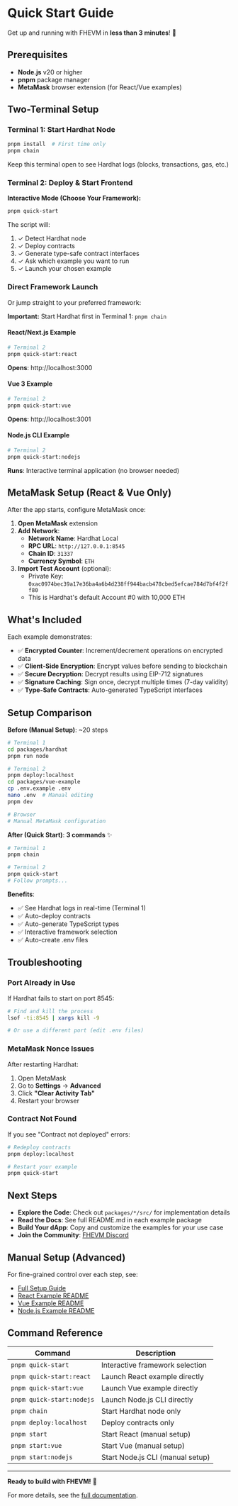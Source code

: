 # Quick Start Guide

Get up and running with FHEVM in **less than 3 minutes**! 🚀

## Prerequisites

- **Node.js** v20 or higher
- **pnpm** package manager
- **MetaMask** browser extension (for React/Vue examples)

## Two-Terminal Setup

### Terminal 1: Start Hardhat Node

```bash
pnpm install  # First time only
pnpm chain
```

Keep this terminal open to see Hardhat logs (blocks, transactions, gas, etc.)

### Terminal 2: Deploy & Start Frontend

**Interactive Mode (Choose Your Framework):**

```bash
pnpm quick-start
```

The script will:
1. ✓ Detect Hardhat node
2. ✓ Deploy contracts
3. ✓ Generate type-safe contract interfaces
4. ✓ Ask which example you want to run
5. ✓ Launch your chosen example

### Direct Framework Launch

Or jump straight to your preferred framework:

**Important:** Start Hardhat first in Terminal 1: `pnpm chain`

#### React/Next.js Example

```bash
# Terminal 2
pnpm quick-start:react
```

**Opens**: http://localhost:3000

#### Vue 3 Example

```bash
# Terminal 2
pnpm quick-start:vue
```

**Opens**: http://localhost:3001

#### Node.js CLI Example

```bash
# Terminal 2
pnpm quick-start:nodejs
```

**Runs**: Interactive terminal application (no browser needed)

## MetaMask Setup (React & Vue Only)

After the app starts, configure MetaMask once:

1. **Open MetaMask** extension
2. **Add Network**:
   - **Network Name**: Hardhat Local
   - **RPC URL**: `http://127.0.0.1:8545`
   - **Chain ID**: `31337`
   - **Currency Symbol**: `ETH`
3. **Import Test Account** (optional):
   - Private Key: `0xac0974bec39a17e36ba4a6b4d238ff944bacb478cbed5efcae784d7bf4f2ff80`
   - This is Hardhat's default Account #0 with 10,000 ETH

## What's Included

Each example demonstrates:

- ✅ **Encrypted Counter**: Increment/decrement operations on encrypted data
- ✅ **Client-Side Encryption**: Encrypt values before sending to blockchain
- ✅ **Secure Decryption**: Decrypt results using EIP-712 signatures
- ✅ **Signature Caching**: Sign once, decrypt multiple times (7-day validity)
- ✅ **Type-Safe Contracts**: Auto-generated TypeScript interfaces

## Setup Comparison

**Before (Manual Setup)**: ~20 steps

```bash
# Terminal 1
cd packages/hardhat
pnpm run node

# Terminal 2
pnpm deploy:localhost
cd packages/vue-example
cp .env.example .env
nano .env  # Manual editing
pnpm dev

# Browser
# Manual MetaMask configuration
```

**After (Quick Start)**: **3 commands** ✨

```bash
# Terminal 1
pnpm chain

# Terminal 2
pnpm quick-start
# Follow prompts...
```

**Benefits**:
- ✅ See Hardhat logs in real-time (Terminal 1)
- ✅ Auto-deploy contracts
- ✅ Auto-generate TypeScript types
- ✅ Interactive framework selection
- ✅ Auto-create .env files

## Troubleshooting

### Port Already in Use

If Hardhat fails to start on port 8545:

```bash
# Find and kill the process
lsof -ti:8545 | xargs kill -9

# Or use a different port (edit .env files)
```

### MetaMask Nonce Issues

After restarting Hardhat:

1. Open MetaMask
2. Go to **Settings** → **Advanced**
3. Click **"Clear Activity Tab"**
4. Restart your browser

### Contract Not Found

If you see "Contract not deployed" errors:

```bash
# Redeploy contracts
pnpm deploy:localhost

# Restart your example
pnpm quick-start
```

## Next Steps

- **Explore the Code**: Check out `packages/*/src/` for implementation details
- **Read the Docs**: See full README.md in each example package
- **Build Your dApp**: Copy and customize the examples for your use case
- **Join the Community**: [FHEVM Discord](https://discord.com/invite/zama)

## Manual Setup (Advanced)

For fine-grained control over each step, see:
- [Full Setup Guide](README.md)
- [React Example README](packages/nextjs/README.md)
- [Vue Example README](packages/vue-example/README.md)
- [Node.js Example README](packages/nodejs-example/README.md)

## Command Reference

| Command | Description |
|---------|-------------|
| `pnpm quick-start` | Interactive framework selection |
| `pnpm quick-start:react` | Launch React example directly |
| `pnpm quick-start:vue` | Launch Vue example directly |
| `pnpm quick-start:nodejs` | Launch Node.js CLI directly |
| `pnpm chain` | Start Hardhat node only |
| `pnpm deploy:localhost` | Deploy contracts only |
| `pnpm start` | Start React (manual setup) |
| `pnpm start:vue` | Start Vue (manual setup) |
| `pnpm start:nodejs` | Start Node.js CLI (manual setup) |

---

**Ready to build with FHEVM!** 🎉

For more details, see the [full documentation](README.md).
